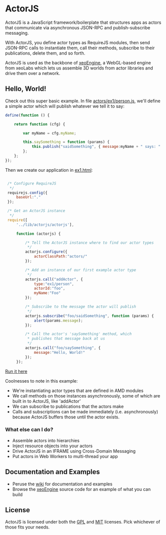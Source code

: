 ActorJS
=======

ActorJS is a JavaScript framework/boilerplate that structures apps as actors that communicate via asynchronous JSON-RPC and publish-subscribe messaging.

With ActorJS, you define actor types as RequireJS modules, then send JSON-RPC calls to instantiate them, call their methods,
subscribe to their publications, delete them, and so forth.

ActorJS is used as the backbone of [xeoEngine](https://github.com/xeolabs/xeoEngine), a WebGL-based engine from xeoLabs which lets us
assemble 3D worlds from actor libraries and drive them over a network.

## Hello, World!

Check out this super basic example.
In file [actors/ex1/person.js](actors/ex1/person.js), we'll define a simple actor
which will publish whatever we tell it to say:

```javascript
define(function () {

    return function (cfg) {

        var myName = cfg.myName;

        this.saySomething = function (params) {
            this.publish("saidSomething", { message:myName + " says: " + params.message });
        };
    };
});
```

Then we create our application in [ex1.html](ex1.html):

```javascript

 /* Configure RequireJS
  */
 requirejs.config({
     baseUrl:"."
 });

 /* Get an ActorJS instance
  */
 require([
     '../lib/actorjs/actorjs'],

     function (actorjs) {

         /* Tell the ActorJS instance where to find our actor types
          */
         actorjs.configure({
             actorClassPath:"actors/"
         });

         /* Add an instance of our first example actor type
          */
         actorjs.call("addActor", {
             type:"ex1/person",
             actorId:"foo",
             myName:"Foo"
         });

         /* Subscribe to the message the actor will publish
          */
         actorjs.subscribe("foo/saidSomething", function (params) {
             alert(params.message);
         });

         /* Call the actor's 'saySomething' method, which
          * publishes that message back at us
          */
         actorjs.call("foo/saySomething", {
             message:"Hello, World!"
         });
     });
```

[Run it here](http://xeolabs.github.com/actorjs/ex1.html)

Coolnesses to note in this example:
 * We're instantiating actor types that are defined in AMD modules
 * We call methods on those instances asynchronously, some of which are built in to ActorJS, like 'addActor'
 * We can subscribe to publications that the actors make
 * Calls and subscriptions can be made immediately (i.e. asynchronously) because ActorJS buffers those until the actor exists.

### What else can I do?

 * Assemble actors into hierarchies
 * Inject resource objects into your actors
 * Drive ActorJS in an IFRAME using Cross-Domain Messaging
 * Put actors in Web Workers to multi-thread your app

## Documentation and Examples
 * Peruse the [wiki](https://github.com/xeolabs/actorjs/wiki) for documentation and examples
 * Browse the [xeoEngine](https://github.com/xeolabs/xeoEngine) source code for an example of what you can build

## License
ActorJS is licensed under both the [GPL](https://github.com/xeolabs/actorjs/blob/master/licenses/GPL_LICENSE.txt)
and [MIT](https://github.com/xeolabs/actorjs/blob/master/licenses/MIT_LICENSE.txt) licenses.
Pick whichever of those fits your needs.
